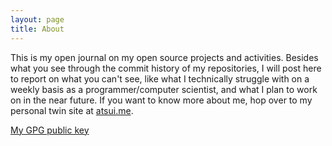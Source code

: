 ```yaml
---
layout: page
title: About
---
```


This is my open journal on my open source projects and activities. Besides what you see through the commit history of my repositories, I will post here to report on what you can't see, like what I technically struggle with on a weekly basis as a programmer/computer scientist, and what I plan to work on in the near future.  If you want to know more about me, hop over to my personal twin site at [atsui.me](http://atsui.me).

[My GPG public key](public/gpg.key)

